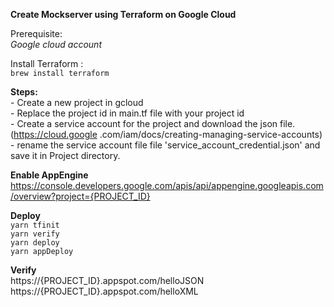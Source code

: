 **Create Mockserver using Terraform on Google Cloud**

Prerequisite: <br />
    _Google cloud account_

Install Terraform : <br />
   `brew install terraform`
   
**Steps:** <br />
    - Create a new project in gcloud <br />
    - Replace the project id in main.tf file with your project id <br />
    - Create a service account for the project and download the json file. (https://cloud.google
    .com/iam/docs/creating-managing-service-accounts) <br />
    - rename the service account file file 'service_account_credential.json' and save it in Project directory. <br />
    
**Enable AppEngine** <br />
    https://console.developers.google.com/apis/api/appengine.googleapis.com/overview?project={PROJECT_ID}
    
**Deploy** <br />
    `yarn tfinit` <br />
    `yarn verify` <br />
    `yarn deploy` <br />
    `yarn appDeploy` <br />
    
**Verify** <br />
    https://{PROJECT_ID}.appspot.com/helloJSON <br />
    https://{PROJECT_ID}.appspot.com/helloXML
